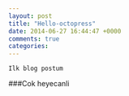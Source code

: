 ```yaml
---
layout: post
title: "Hello-octopress"
date: 2014-06-27 16:44:47 +0000
comments: true
categories: 
---
```

```
Ilk blog postum
```
###Cok heyecanli
